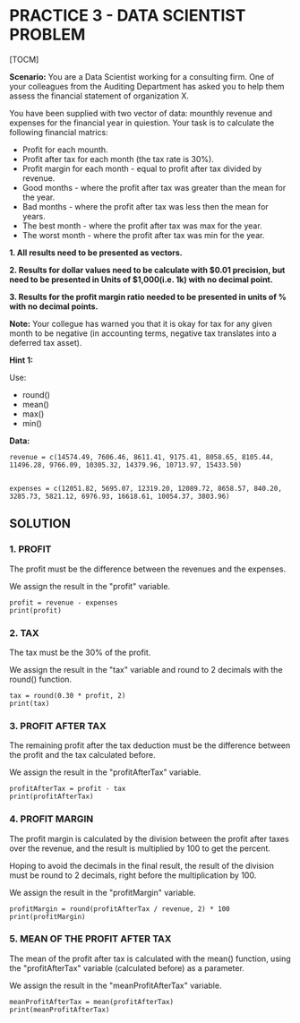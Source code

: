 # PRACTICE 3 - DATA SCIENTIST PROBLEM


[TOCM]


**Scenario:** You are a Data Scientist working for a consulting firm. One of your colleagues from the Auditing Department has asked you to help them assess the financial statement of organization X.


You have been supplied with two vector of data: mounthly revenue and expenses for the financial year in quiestion. Your task is to calculate the following financial matrics:


- Profit for each mounth.
- Profit after tax for each month (the tax rate is 30%).
- Profit margin for each month - equal to profit after tax divided by revenue.
- Good months - where the profit after tax was greater than the mean for the year.
- Bad months - where the profit after tax was less then the mean for years.
- The best month - where the profit after tax was max for the year.
- The worst month - where the profit after tax was min for the year.


**1. All results need to be presented as vectors.**


**2. Results for dollar values need to be calculate with $0.01 precision, but need to be presented in Units of $1,000(i.e. 1k) with no decimal point.**


**3. Results for the profit margin ratio needed to be presented in units of % with no decimal points.**


**Note:** Your collegue has warned you that it is okay for tax for any given month to be negative (in accounting terms, negative tax translates into a deferred tax asset).


**Hint 1:**


Use:
- round()
- mean()
- max()
- min()


**Data:**


	revenue = c(14574.49, 7606.46, 8611.41, 9175.41, 8058.65, 8105.44, 11496.28, 9766.09, 10305.32, 14379.96, 10713.97, 15433.50)


	expenses = c(12051.82, 5695.07, 12319.20, 12089.72, 8658.57, 840.20, 3285.73, 5821.12, 6976.93, 16618.61, 10054.37, 3803.96)


## SOLUTION


### 1. PROFIT


The profit must be the difference between the revenues and the expenses.


We assign the result in the "profit" variable.


	profit = revenue - expenses
	print(profit)


### 2. TAX


The tax must be the 30% of the profit.


We assign the result in the "tax" variable and round to 2 decimals with the round() function.


	tax = round(0.30 * profit, 2)
	print(tax)


### 3. PROFIT AFTER TAX


The remaining profit after the tax deduction must be the difference between the profit and the tax calculated before.


We assign the result in the "profitAfterTax" variable.


	profitAfterTax = profit - tax
	print(profitAfterTax)


### 4. PROFIT MARGIN


The profit margin is calculated by the division between the profit after taxes over the revenue, and the result is multiplied by 100 to get the percent.


Hoping to avoid the decimals in the final result, the result of the division must be round to 2 decimals, right before the multiplication by 100.


We assign the result in the "profitMargin" variable.


	profitMargin = round(profitAfterTax / revenue, 2) * 100
	print(profitMargin)


### 5. MEAN OF THE PROFIT AFTER TAX


The mean of the profit after tax is calculated with the mean() function, using the "profitAfterTax" variable (calculated before) as a parameter.


We assign the result in the "meanProfitAfterTax" variable.


	meanProfitAfterTax = mean(profitAfterTax)
	print(meanProfitAfterTax)